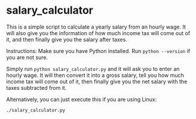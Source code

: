 # salary_calculator
This is a simple script to calculate a yearly salary from an hourly wage. It will also give you the information of how much income tax will come out of it, and then finally give you the salary after taxes.

Instructions:
Make sure you have Python installed. Run `python --version` if you are not sure.

Simply run `python salary_calculator.py` and it will ask you to enter an hourly wage. It will then convert it into a gross salary, tell you how much income tax will come out of it, then finally give you the net salary with the taxes subtracted from it.

Alternatively, you can just execute this if you are using Linux:
```sh
./salary_calculator.py
```
